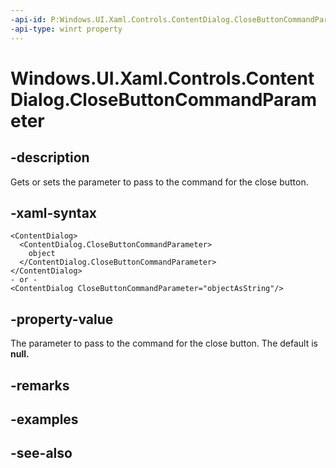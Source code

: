 ```yaml
---
-api-id: P:Windows.UI.Xaml.Controls.ContentDialog.CloseButtonCommandParameter
-api-type: winrt property
---
```


<!-- Property syntax.
public object CloseButtonCommandParameter { get;  set; }
-->

# Windows.UI.Xaml.Controls.ContentDialog.CloseButtonCommandParameter

## -description
Gets or sets the parameter to pass to the command for the close button.



## -xaml-syntax
```xaml
<ContentDialog>
  <ContentDialog.CloseButtonCommandParameter>
    object
  </ContentDialog.CloseButtonCommandParameter>
</ContentDialog>
- or -
<ContentDialog CloseButtonCommandParameter="objectAsString"/>
```

## -property-value
The parameter to pass to the command for the close button. The default is **null.**

## -remarks

## -examples

## -see-also


